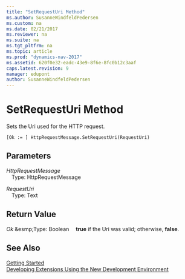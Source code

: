 ```yaml
---
title: "SetRequestUri Method"
ms.author: SusanneWindfeldPedersen
ms.custom: na
ms.date: 02/21/2017
ms.reviewer: na
ms.suite: na
ms.tgt_pltfrm: na
ms.topic: article
ms.prod: "dynamics-nav-2017"
ms.assetid: 620f0e32-eadc-43e9-8f6e-8fc0b12c3aaf
caps.latest.revision: 9
manager: edupont
author: SusanneWindfeldPedersen
---
```


# SetRequestUri Method
Sets the Uri used for the HTTP request.

```
[Ok := ] HttpRequestMessage.SetRequestUri(RequestUri)
```

## Parameters
*HttpRequestMessage*  
&emsp;Type: HttpRequestMessage

*RequestUri*  
&emsp;Type: Text

## Return Value
*Ok*
&esmp;Type: Boolean
&emsp;**true** if the Uri was valid; otherwise, **false**.

## See Also
[Getting Started](newdev-get-started.md)  
[Developing Extensions Using the New Development Environment](newdev-dev-overview.md)